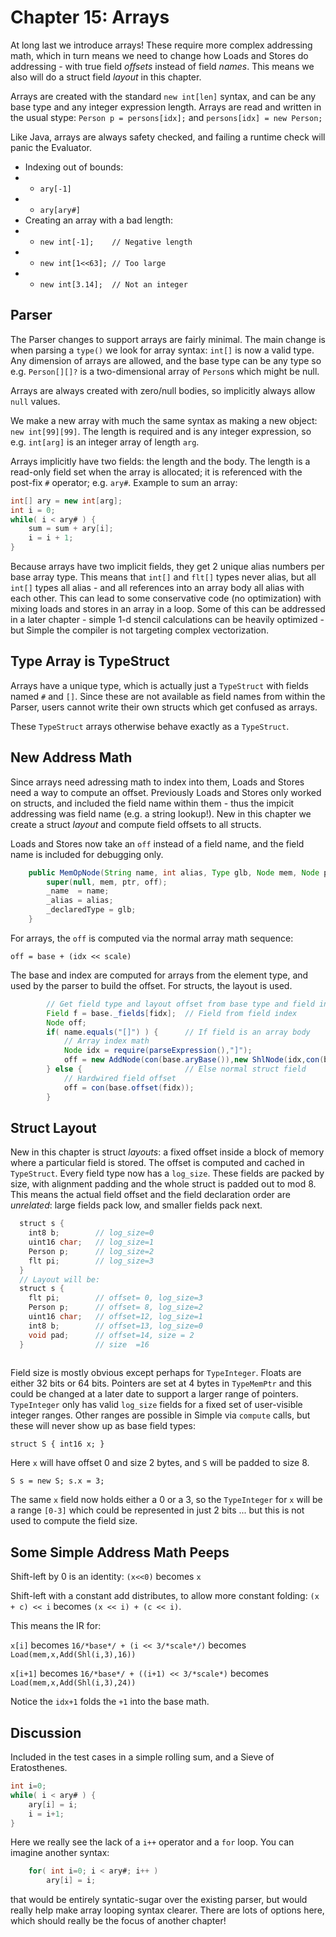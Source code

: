 # Chapter 15: Arrays

At long last we introduce arrays!  These require more complex addressing math,
which in turn means we need to change how Loads and Stores do addressing - 
with true field *offsets* instead of field *names*.  This means we also 
will do a struct field *layout* in this chapter.

Arrays are created with the standard `new int[len]` syntax, and can be any base
type and any integer expression length.  Arrays are read and written in the usual
stype: `Person p = persons[idx];` and `persons[idx] = new Person;`

Like Java, arrays are always safety checked, and failing a runtime check
will panic the Evaluator.

- Indexing out of bounds:
- - `ary[-1]`
- - `ary[ary#]`
- Creating an array with a bad length:
- - `new int[-1];    // Negative length`
- - `new int[1<<63]; // Too large`
- - `new int[3.14];  // Not an integer`
 

## Parser

The Parser changes to support arrays are fairly minimal.  The main change is
when parsing a `type()` we look for array syntax: `int[]` is now a valid type.
Any dimension of arrays are allowed, and the base type can be any type so
e.g. `Person[][]?` is a two-dimensional array of `Person`s which might be null.

Arrays are always created with zero/null bodies, so implicitly always allow
`null` values.

We make a new array with much the same syntax as making a new object: `new
int[99][99]`.  The length is required and is any integer expression, so
e.g. `int[arg]` is an integer array of length `arg`.

Arrays implicitly have two fields: the length and the body.  The length is a
read-only field set when the array is allocated; it is referenced with the
post-fix `#` operator; e.g. `ary#`.  Example to sum an array:

```java
int[] ary = new int[arg];
int i = 0;
while( i < ary# ) { 
    sum = sum + ary[i]; 
    i = i + 1; 
}
```

Because arrays have two implicit fields, they get 2 unique alias numbers per
base array type.  This means that `int[]` and `flt[]` types never alias, but
all `int[]` types all alias - and all references into an array body all alias
with each other.  This can lead to some conservative code (no optimization)
with mixing loads and stores in an array in a loop.  Some of this can be
addressed in a later chapter - simple 1-d stencil calculations can be heavily
optimized - but Simple the compiler is not targeting complex vectorization.


## Type Array is TypeStruct

Arrays have a unique type, which is actually just a `TypeStruct` with fields
named `#` and `[]`.  Since these are not available as field names from within
the Parser, users cannot write their own structs which get confused as arrays.

These `TypeStruct` arrays otherwise behave exactly as a `TypeStruct`.


## New Address Math

Since arrays need adressing math to index into them, Loads and Stores need a
way to compute an offset.  Previously Loads and Stores only worked on structs,
and included the field name within them - thus the impicit addressing was field
name (e.g. a string lookup!).  New in this chapter we create a struct *layout*
and compute field offsets to all structs.

Loads and Stores now take an `off` instead of a field name, and the field
name is included for debugging only.  

```java
    public MemOpNode(String name, int alias, Type glb, Node mem, Node ptr, Node off) {
        super(null, mem, ptr, off);
        _name  = name;
        _alias = alias;
        _declaredType = glb;
    }
```

For arrays, the `off` is computed via the normal array math sequence:

  `off = base + (idx << scale)`

The base and index are computed for arrays from the element type, and used
by the parser to build the offset.  For structs, the layout is used.

```java
        // Get field type and layout offset from base type and field index fidx
        Field f = base._fields[fidx];  // Field from field index
        Node off;
        if( name.equals("[]") ) {      // If field is an array body
            // Array index math
            Node idx = require(parseExpression(),"]");
            off = new AddNode(con(base.aryBase()),new ShlNode(idx,con(base.aryScale())).peephole()).peephole();
        } else {                       // Else normal struct field
            // Hardwired field offset
            off = con(base.offset(fidx));
        }
```


## Struct Layout

New in this chapter is struct *layouts*: a fixed offset inside a block of
memory where a particular field is stored.  The offset is computed and cached
in `TypeStruct`.  Every field type now has a `log_size`.  These fields are
packed by size, with alignment padding and the whole struct is padded out to
mod 8.  This means the actual field offset and the field declaration order are
*unrelated*: large fields pack low, and smaller fields pack next.

```java
  struct s {
    int8 b;        // log_size=0
    uint16 char;   // log_size=1
    Person p;      // log_size=2
    flt pi;        // log_size=3
  }
  // Layout will be:
  struct s {
    flt pi;        // offset= 0, log_size=3
    Person p;      // offset= 8, log_size=2
    uint16 char;   // offset=12, log_size=1
    int8 b;        // offset=13, log_size=0
    void pad;      // offset=14, size = 2
  }                // size  =16
  
```

Field size is mostly obvious except perhaps for `TypeInteger`.  Floats are
either 32 bits or 64 bits.  Pointers are set at 4 bytes in `TypeMemPtr` and
this could be changed at a later date to support a larger range of pointers.
`TypeInteger` only has valid `log_size` fields for a fixed set of user-visible
integer ranges.  Other ranges are possible in Simple via `compute` calls, but
these will never show up as base field types:

   `struct S { int16 x; }`

Here `x` will have offset 0 and size 2 bytes, and `S` will be padded to size 8.

   `S s = new S; s.x = 3;`

The same `x` field now holds either a 0 or a 3, so the `TypeInteger` for `x`
will be a range `[0-3]` which could be represented in just 2 bits ... but this is not used to compute the field size.


## Some Simple Address Math Peeps

Shift-left by 0 is an identity: `(x<<0)` becomes `x`

Shift-left with a constant add distributes, to allow more constant folding:
`(x + c) << i` becomes `(x << i) + (c << i)`.

This means the IR for:

  `x[i]`  becomes  `16/*base*/ + (i << 3/*scale*/)`
  becomes `Load(mem,x,Add(Shl(i,3),16))`
  
  
  `x[i+1]` becomes `16/*base*/ + ((i+1) << 3/*scale*)` becomes
  `Load(mem,x,Add(Shl(i,3),24))`

Notice the `idx+1` folds the `+1` into the base math.

  
## Discussion

Included in the test cases in a simple rolling sum, and a Sieve of Eratosthenes.

```java
int i=0;
while( i < ary# ) {
    ary[i] = i;
    i = i+1;
}
```

Here we really see the lack of a `i++` operator and a `for` loop.  You can 
imagine another syntax:

```java
    for( int i=0; i < ary#; i++ )
        ary[i] = i;
```

that would be entirely syntatic-sugar over the existing parser, but would
really help make array looping syntax clearer.  There are lots of options
here, which should really be the focus of another chapter!
